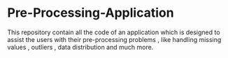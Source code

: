 # Pre-Processing-Application
This repository contain all the code of an application which is designed to assist the users with their pre-processing problems , like handling missing values , outliers , data distribution and much more.
